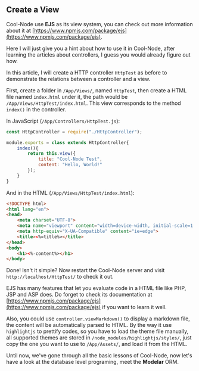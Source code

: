 ## Create a View

Cool-Node use **EJS** as its view system, you can check out more information 
about it at 
[https://www.npmjs.com/package/ejs](https://www.npmjs.com/package/ejs).

Here I will just give you a hint about how to use it in Cool-Node, after 
learning the articles about controllers, I guess you would already figure out 
how.

In this article, I will create a HTTP controller `HttpTest` as before to 
demonstrate the relations between a controller and a view. 

First, create a folder in `/App/Views/`, named `HttpTest`, then create a HTML 
file named `index.html` under it, the path would be 
`/App/Views/HttpTest/index.html`. This view corresponds to the method 
`index()` in the controller.

In JavaScript (`/App/Controllers/HttpTest.js`):

```javascript
const HttpController = require("./HttpController");

module.exports = class extends HttpController{
    index(){
        return this.view({
            title: "Cool-Node Test",
            content: "Hello, World!"
        });
    }
}
```

And in the HTML (`/App/Views/HttpTest/index.html`):

```html
<!DOCTYPE html>
<html lang="en">
<head>
    <meta charset="UTF-8">
    <meta name="viewport" content="width=device-width, initial-scale=1.0">
    <meta http-equiv="X-UA-Compatible" content="ie=edge">
    <title><%=title%></title>
</head>
<body>
    <h1><%-content%></h1>
</body>
```

Done! Isn't it simple? Now restart the Cool-Node server and visit 
`http://localhost/HttpTest/` to check it out.

EJS has many features that let you evaluate code in a HTML file like PHP, JSP 
and ASP does. Do forget to check its documentation at 
[https://www.npmjs.com/package/ejs](https://www.npmjs.com/package/ejs) if you 
want to learn it well.

Also, you could use `controller.viewMarkdown()` to display a markdown file, 
the content will be automatically parsed to HTML. By the way it use 
`highlightjs` to prettify codes, so you have to load the theme file manually, 
all supported themes are stored in `/node_modules/highlightjs/styles/`, just 
copy the one you want to use to `/App/Assets/`, and load it from the HTML.

Until now, we've gone through all the basic lessons of Cool-Node, now let's 
have a look at the database level programing, meet the **Modelar** ORM.